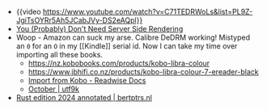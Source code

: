 - {{video https://www.youtube.com/watch?v=C71TEDRWoLs&list=PL9Z-JgiTsOYRr5Ah5JCabJVy-DS2eAQpl}}
- [You (Probably) Don&#x27;t Need Server Side Rendering](https://meanderingthoughts.hashnode.dev/you-probably-dont-need-server-side-rendering)
- Woop - Amazon can suck my arse.  Calibre DeDRM working! Mistyped an `0` for an `O` in my [[Kindle]] serial id. Now I can take my time over importing all these books.
	- https://nz.kobobooks.com/products/kobo-libra-colour
	- https://www.jbhifi.co.nz/products/kobo-libra-colour-7-ereader-black
	- [Import from Kobo - Readwise Docs](https://docs.readwise.io/readwise/docs/importing-highlights/kobo)
	- [October | utf9k](https://utf9k.net/projects/october/)
- [Rust edition 2024 annotated | bertptrs.nl](https://bertptrs.nl/2025/02/23/rust-edition-2024-annotated.html)